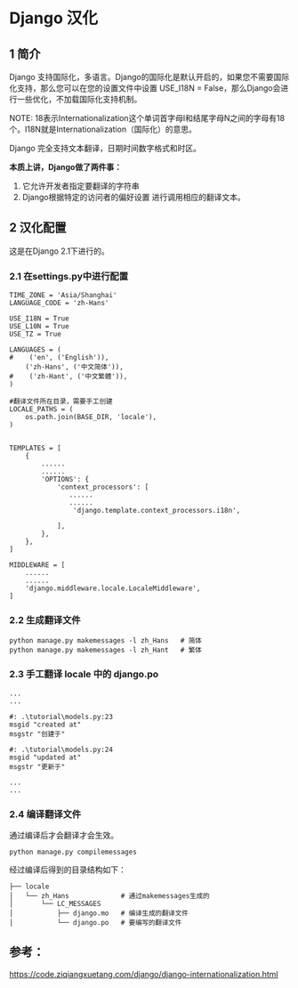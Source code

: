 # Django 汉化

## 1 简介

Django 支持国际化，多语言。Django的国际化是默认开启的，如果您不需要国际化支持，那么您可以在您的设置文件中设置 USE_I18N = False，那么Django会进行一些优化，不加载国际化支持机制。

NOTE: 18表示Internationalization这个单词首字母I和结尾字母N之间的字母有18个。I18N就是Internationalization（国际化）的意思。

Django 完全支持文本翻译，日期时间数字格式和时区。

**本质上讲，Django做了两件事：**

1. 它允许开发者指定要翻译的字符串
2. Django根据特定的访问者的偏好设置 进行调用相应的翻译文本。

## 2 汉化配置

这是在Django 2.1下进行的。

### 2.1 在settings.py中进行配置

```
TIME_ZONE = 'Asia/Shanghai'
LANGUAGE_CODE = 'zh-Hans'

USE_I18N = True
USE_L10N = True
USE_TZ = True

LANGUAGES = (
#    ('en', ('English')),
    ('zh-Hans', ('中文简体')),
#    ('zh-Hant', ('中文繁體')),
)

#翻译文件所在目录，需要手工创建
LOCALE_PATHS = (
    os.path.join(BASE_DIR, 'locale'),
)


TEMPLATES = [
    {
        ......
        ......
        'OPTIONS': {
            'context_processors': [
			   ......
			   ......
                'django.template.context_processors.i18n',

            ],
        },
    },
]

MIDDLEWARE = [
    ......
    ......
    'django.middleware.locale.LocaleMiddleware',
]
```

### 2.2 生成翻译文件 

```
python manage.py makemessages -l zh_Hans   # 简体
python manage.py makemessages -l zh_Hant   # 繁体
```

### 2.3 手工翻译 locale 中的 django.po 

```
...
...

#: .\tutorial\models.py:23
msgid "created at"
msgstr "创建于"

#: .\tutorial\models.py:24
msgid "updated at"
msgstr "更新于"

...
...
```

### 2.4 编译翻译文件

通过编译后才会翻译才会生效。

```
python manage.py compilemessages
```

经过编译后得到的目录结构如下：

```
├── locale
│   └── zh_Hans             # 通过makemessages生成的
│       └── LC_MESSAGES
│           ├── django.mo   # 编译生成的翻译文件
│           └── django.po   # 要编写的翻译文件

```



## 参考：

https://code.ziqiangxuetang.com/django/django-internationalization.html
